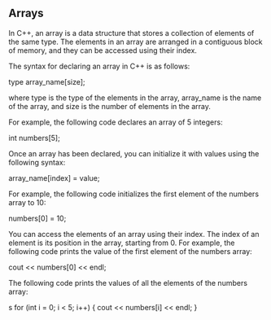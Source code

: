 ## Arrays

 In C++, an array is a data structure that stores a collection of elements of the same type. The elements in an array are arranged in a contiguous block of memory, and they can be accessed using their index.

The syntax for declaring an array in C++ is as follows:

   type array_name[size];

where type is the type of the elements in the array, array_name is the name of the array, and size is the number of elements in the array.

For example, the following code declares an array of 5 integers:

int numbers[5];

Once an array has been declared, you can initialize it with values using the following syntax:

array_name[index] = value;

For example, the following code initializes the first element of the numbers array to 10:

numbers[0] = 10;

You can access the elements of an array using their index. The index of an element is its position in the array, starting from 0. For example, the following code prints the value of the first element of the numbers array:

cout << numbers[0] << endl;

The following code prints the values of all the elements of the numbers array:

s
for (int i = 0; i < 5; i++) {
  cout << numbers[i] << endl;
}